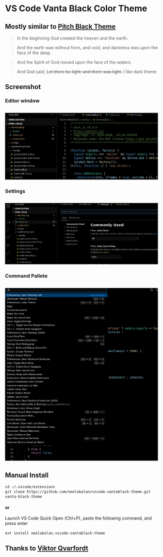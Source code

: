 # VS Code Vanta Black Color Theme 

## Mostly similar to [Pitch Black Theme](https://github.com/ViktorQvarfordt/vscode-pitch-black-theme)

> In the beginning God created the heaven and the earth.

> And the earth was without form, and void; and darkness was upon the face of the deep. 

> And the Spirit of God moved upon the face of the waters.

> And God said, ~~Let there be light: and there was light.~~ I like dark theme

## Screenshot

### Editor window

![vscode](screenshots/editor.png)
---

### Settings

![settings](screenshots/settings.png)
---

### Command Pallete
![pallete](screenshots/pallete.png)
---


## Manual Install

```
cd ~/.vscode/extensions
git clone https://github.com/neelabalan/vscode-vantablack-theme.git vanta-black-theme
```

#### or

Launch VS Code Quick Open (Ctrl+P), paste the following command, and press enter

`ext install neelabalan.vscode-vantablack-theme`


## Thanks to [Viktor Qvarfordt](https://github.com/ViktorQvarfordt)
